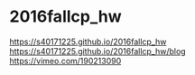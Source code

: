 # 2016fallcp_hw
https://s40171225.github.io/2016fallcp_hw
https://s40171225.github.io/2016fallcp_hw/blog
https://vimeo.com/190213090
